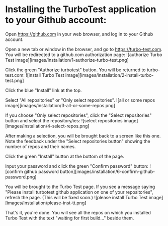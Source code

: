 # Installing the TurboTest application to your Github account:

Open https://github.com in your web browser, and log in to your Github account.

Open a new tab or window in the browser, and go to https://turbo-test.com. 
You will be redirected to a github.com authorization page:
![authorize Turbo Test image][images/installation/1-authorize-turbo-test.png]

Click the green "Authorize turbotest" button. You will be returned to turbo-test.com:
![install Turbo Test image][images/installation/2-install-turbo-test.png]

Click the blue "Install" link at the top.

Select "All repositories" or "Only select repositories".
![all or some repos image][images/installation/3-all-or-some-repos.png]

If you choose "Only select repositories", click the "Select repositories" button and select the repository/ies:
![select repositories image][images/installation/4-select-repos.png]

After making a selection, you will be brought back to a screen like this one. 
Note the feedback under the "Select repositories button" showing the number of repos and their names.

Click the green "Install" button at the bottom of the page.

Input your password and click the green "Confirm password" button:
![confirm github password button][images/installation/6-confirm-github-password.png]

You will be brought to the Turbo Test page. If you see a message saying "Please install turbotest github application on one of your repositories", refresh the page. (This will be fixed soon.)
![please install Turbo Test image][images/installation/please-inst-tt.png]

That's it, you're done. You will see all the repos on which you installed Turbo Test with the text "waiting for first build..." beside them.
